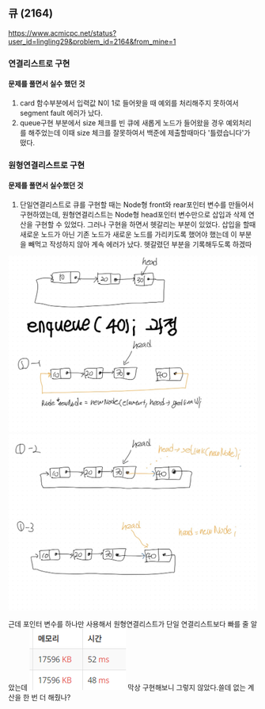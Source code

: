 ## 큐 (2164) 
https://www.acmicpc.net/status?user_id=lingling29&problem_id=2164&from_mine=1 
### 연결리스트로 구현
####  문제를 풀면서 실수 했던 것
1. card 함수부분에서 입력값 N이 1로 들어왓을 때 예외를 처리해주지 못하여서 segment fault 에러가 났다. 
2. queue구현 부분에서 size 체크를 빈 큐에 새롭게 노드가 들어왔을 경우 예외처리를 해주었는데 이때 size 체크를 잘못하여서 백준에 제출할때마다 '틀렸습니다'가 떴다.
### 원형연결리스트로 구현
#### 문제를 풀면서 실수했던 것
1. 단일연결리스트로 큐를 구현할 때는 Node형 front와 rear포인터 변수를 만들어서 구현하였는데, 원형연결리스트는 Node형 head포인터 변수만으로 삽입과 삭제 연산을 구현할 수 있었다. 그러나 구현을 하면서 헷갈리는 부분이 있었다. 삽입을 할때 새로운 노드가 아닌 기존 노드가 새로운 노드를 가리키도록 했어야 했는데 이 부분을 빼먹고 작성하지 않아 계속 에러가 났다. 헷갈렸던 부분을 기록해두도록 하겠따

![!\[Alt text\](image.png)](%EC%9D%B4%EB%AF%B8%EC%A7%80/01.jpg)
![Alt text](%EC%9D%B4%EB%AF%B8%EC%A7%80/02.jpg)

근데 포인터 변수를 하나만 사용해서 원형연결리스트가 단일 연결리스트보다 빠를 줄 알았는데
![Alt text](image.png)
막상 구현해보니 그렇지 않았다.쓸데 없는 계산을 한 번 더 해줬나?